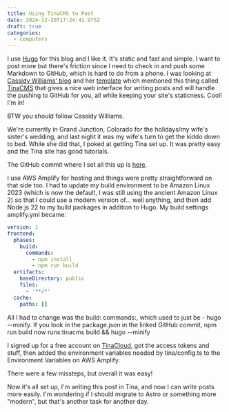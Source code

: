 ```yaml
---
title: Using TinaCMS to Post
date: 2024-12-20T17:24:41.975Z
draft: true
categories:
  - computers
---
```


I use [Hugo](https://gohugo.io/) for this blog and I like it. It's static and fast and simple. I want to post more but there's friction since I need to check in and push some Markdown to GitHub, which is hard to do from a phone. I was looking at [Cassidy Williams' blog](https://cassidoo.co/) and her [template](https://github.com/cassidoo/blahg) which mentioned this thing called [TinaCMS](https://tina.io/) that gives a nice web interface for writing posts and will handle the pushing to GitHub for you, all while keeping your site's staticness. Cool! I'm in!

BTW you should follow Cassidy Williams.

We're currently in Grand Junction, Colorado for the holidays/my wife's sister's wedding, and last night it was my wife's turn to get the kiddo down to bed. While she did that, I poked at getting Tina set up. It was pretty easy and the Tina site has good tutorials.

The GitHub commit where I set all this up is [here](https://github.com/wnka/pdp80-blog/commit/d160d1d64563754bff01241063d57208f075bb44).

I use AWS Amplify for hosting and things were pretty straightforward on that side too. I had to update my build environment to be Amazon Linux 2023 (which is now the default, I was still using the ancient Amazon Linux 2) so that I could use a modern version of... well anything, and then add Node.js 22 to my build packages in addition to Hugo. My build settings amplify.yml became:

```yaml
version: 1
frontend:
  phases:
    build:
      commands:
        - npm install
        - npm run build
  artifacts:
    baseDirectory: public
    files:
      - '**/*'
  cache:
    paths: []
```

All I had to change was the build: commands:, which used to just be - hugo --minify. If you look in the package.json in the linked GitHub commit, npm run build now runs:tinacms build && hugo --minify

I signed up for a free account on [TinaCloud](https://app.tina.io/signin), got the access tokens and stuff, then added the environment variables needed by tina/config.ts to the Environment Variables on AWS Amplify.

There were a few missteps, but overall it was easy!

Now it's all set up, I'm writing this post in Tina, and now I can write posts more easily. I'm wondering if I should migrate to Astro or something more "modern", but that's another task for another day.
